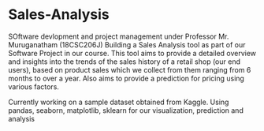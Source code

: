 # Sales-Analysis


SOftware devlopment and project management under Professor Mr. Muruganatham (18CSC206J)
Building a Sales Analysis tool as part of our Software Project in our course.
This tool aims to provide a detailed overview and insights into the trends of the sales history of a retail shop (our end users),
based on product sales which we collect from them ranging from 6 months to over a year. Also aims to provide a prediction for pricing 
using various factors.

Currently working on a sample dataset obtained from Kaggle. Using pandas, seaborn, matplotlib, sklearn for our visualization, prediction and analysis
